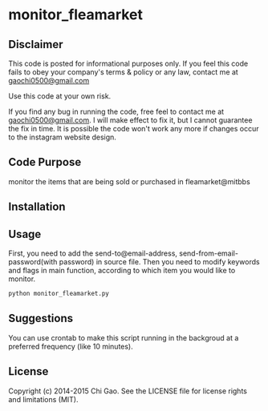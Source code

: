 # monitor_fleamarket


## Disclaimer
This code is posted for informational purposes only. If you feel this code fails to obey your company's terms & policy or any law, contact me at gaochi0500@gmail.com

Use this code at your own risk.

If you find any bug in running the code, free feel to contact me at gaochi0500@gmail.com. I will make effect to fix it, but I cannot guarantee the fix in time. It is possible the code won't work any more if changes occur to the instagram website design.


## Code Purpose

monitor the items that are being sold or purchased in fleamarket@mitbbs


## Installation


## Usage

First, you need to add the send-to@email-address, send-from-email-password(with password) in source file.
Then you need to modify keywords and flags in main function, according to which item you would like to monitor.


```python
python monitor_fleamarket.py
```

## Suggestions
You can use crontab to make this script running in the backgroud at a preferred frequency (like 10 minutes).



## License

Copyright (c) 2014-2015 Chi Gao. See the LICENSE file for license rights and limitations (MIT).


